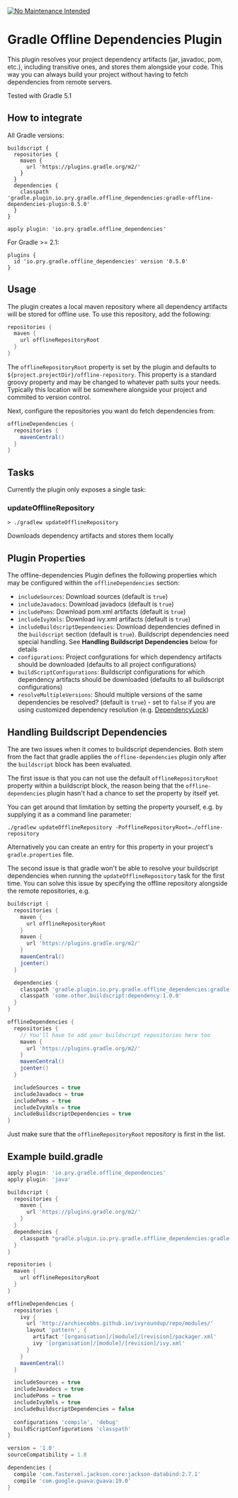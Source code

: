  [![No Maintenance Intended](http://unmaintained.tech/badge.svg)](http://unmaintained.tech/)
 
# Gradle Offline Dependencies Plugin

This plugin resolves your project dependency artifacts (jar, javadoc, pom, etc.), including transitive ones, and stores them alongside your code. This way you can always build your project without having to fetch dependencies from remote servers.

Tested with Gradle 5.1

## How to integrate

All Gradle versions:

```
buildscript {
  repositories {
    maven {
      url 'https://plugins.gradle.org/m2/'
    }
  }
  dependencies {
    classpath 'gradle.plugin.io.pry.gradle.offline_dependencies:gradle-offline-dependencies-plugin:0.5.0'
  }
}

apply plugin: 'io.pry.gradle.offline_dependencies'
```

For Gradle >= 2.1:

```
plugins {
  id 'io.pry.gradle.offline_dependencies' version '0.5.0'
}
```

## Usage

The plugin creates a local maven repository where all dependency artifacts will be stored for offline use. To use this repository, add the following:
```gradle
repositories {
  maven {
    url offlineRepositoryRoot
  }
}
```

The ```offlineRepositoryRoot``` property is set by the plugin and defaults to ```${project.projectDir}/offline-repository```.
This property is a standard groovy property and may be changed to whatever path suits your needs. Typically this location will be somewhere alongside your project and commited to version control.

Next, configure the repositories you want do fetch dependencies from:
```gradle
offlineDependencies {
  repositories {
    mavenCentral()
  }
}
```

## Tasks

Currently the plugin only exposes a single task:

### updateOfflineRepository
`> ./gradlew updateOfflineRepository`

Downloads dependency artifacts and stores them locally

## Plugin Properties

The offline-dependencies Plugin defines the following properties which may be configured within the ```offlineDependencies``` section:

* ```includeSources```: Download sources (default is ```true```)
* ```includeJavadocs```: Download javadocs (default is ```true```)
* ```includePoms```:  Download pom.xml artifacts (default is ```true```)
* ```includeIvyXmls```:  Download ivy.xml artifacts (default is ```true```)
* ```includeBuildscriptDependencies```: Download dependencies defined in the ```buildscript``` section (default is ```true```). Buildscript dependencies need special handling. See __Handling Buildscript Dependencies__ below for details
* ```configurations```: Project confgurations for which dependency artifacts should be downloaded (defaults to all project configurations)
* ```buildScriptConfigurations```: Buildscript configurations for which dependency artifacts should be downloaded (defaults to all  buildscript configurations)
* ```resolveMultipleVersions```: Should multiple versions of the same dependencies be resolved? (default is ```true```) - set to ```false``` if you are using customized dependency resolution (e.g. [DependencyLock](https://github.com/nebula-plugins/gradle-dependency-lock-plugin))

## Handling Buildscript Dependencies

The are two issues when it comes to buildscript dependencies. Both stem from the fact that gradle applies the  `offline-dependencies` plugin only after the  `buildscript` block has been evaluated.

The first issue is that you can not use the default `offlineRepositoryRoot` property within a buildscript block, the reason being that the `offline-dependencies` plugin hasn't had a chance to set the property by itself yet.

You can get around that limitation by setting the property yourself, e.g. by supplying it as a command line parameter:

`./gradlew updateOfflineRepository -PofflineRepositoryRoot=./offline-repository` 

Alternatively you can create an entry for this property in your project's `gradle.properties` file.

The second issue is that gradle won't be able to resolve your buildscript dependencies when running the `updateOfflineRepository` task for the first time. You can solve this issue by specifying the offline repository alongside the remote repositories, e.g.

```gradle
buildscript {
  repositories {
    maven {
      url offlineRepositoryRoot
    }
    maven {
      url 'https://plugins.gradle.org/m2/'
    }
    mavenCentral()
    jcenter()
  }

  dependencies {
    classpath 'gradle.plugin.io.pry.gradle.offline_dependencies:gradle-offline-dependencies-plugin:0.5.0'
    classpath 'some.other.buildscript:dependency:1.0.0'
  }
}

offlineDependencies {
  repositories {
    // You'll have to add your buildscript repositories here too
    maven {
      url 'https://plugins.gradle.org/m2/'
    }
    mavenCentral()
    jcenter()
  }

  includeSources = true
  includeJavadocs = true
  includePoms = true
  includeIvyXmls = true
  includeBuildscriptDependencies = true
}
```

Just make sure that the `offlineRepositoryRoot` repository is first in the list.

## Example build.gradle

```gradle
apply plugin: 'io.pry.gradle.offline_dependencies'
apply plugin: 'java'

buildscript {
  repositories {
    maven {
      url 'https://plugins.gradle.org/m2/'
    }
  }
  dependencies {
    classpath "gradle.plugin.io.pry.gradle.offline_dependencies:gradle-offline-dependencies-plugin:0.5.0"
  }
}

repositories {
  maven {
    url offlineRepositoryRoot
  }
}

offlineDependencies {
  repositories {
    ivy {
      url 'http://archiecobbs.github.io/ivyroundup/repo/modules/'
      layout 'pattern', {
        artifact '[organisation]/[module]/[revision]/packager.xml'
        ivy '[organisation]/[module]/[revision]/ivy.xml'
      }
    }
    mavenCentral()
  }

  includeSources = true
  includeJavadocs = true
  includePoms = true
  includeIvyXmls = true
  includeBuildscriptDependencies = false
  
  configurations 'compile', 'debug'
  buildScriptConfigurations 'classpath'
}

version = '1.0'
sourceCompatibility = 1.8

dependencies {
  compile 'com.fasterxml.jackson.core:jackson-databind:2.7.1'
  compile 'com.google.guava:guava:19.0'
}
```
